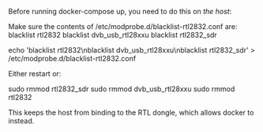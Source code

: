 Before running docker-compose up, you need to do this on _the host_:

Make sure the contents of /etc/modprobe.d/blacklist-rtl2832.conf are:
blacklist rtl2832
blacklist dvb_usb_rtl28xxu
blacklist rtl2832_sdr

echo 'blacklist rtl2832\nblacklist dvb_usb_rtl28xxu\nblacklist rtl2832_sdr' > /etc/modprobe.d/blacklist-rtl2832.conf

Either restart or:

sudo rmmod rtl2832_sdr
sudo rmmod dvb_usb_rtl28xxu
sudo rmmod rtl2832


This keeps the host from binding to the RTL dongle, which allows docker to instead.